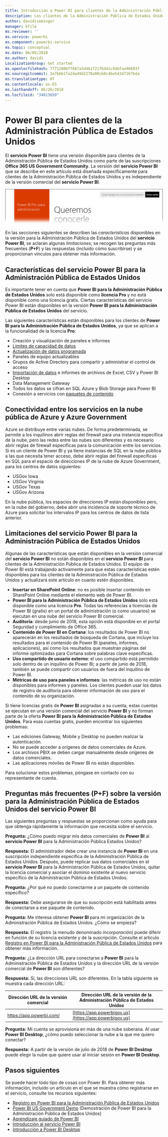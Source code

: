 ```yaml
---
title: Introducción a Power BI para clientes de la Administración Pública de Estados Unidos
description: Los clientes de la Administración Pública de Estados Unidos pueden obtener información sobre las características y las limitaciones del servicio Power BI para la Administración Pública de Estados Unidos.
author: davidiseminger
manager: kfile
ms.reviewer: ''
ms.service: powerbi
ms.component: powerbi-service
ms.topic: conceptual
ms.date: 06/05/2018
ms.author: davidi
LocalizationGroup: Get started
ms.openlocfilehash: 7f712086ff667a5d4b1f21fb441c94bfae96693f
ms.sourcegitcommit: 2a7bbb1fa24a49d2278a90cb0c4be543d7267bda
ms.translationtype: HT
ms.contentlocale: es-ES
ms.lasthandoff: 06/26/2018
ms.locfileid: "34813650"
---
```

# <a name="power-bi-for-us-government-customers"></a>Power BI para clientes de la Administración Pública de Estados Unidos
El **servicio Power BI** tiene una versión disponible para clientes de la Administración Pública de Estados Unidos como parte de las suscripciones **Office 365 US Government Community**. La versión del **servicio Power BI** que se describe en este artículo está diseñada específicamente para clientes de la Administración Pública de Estados Unidos y es independiente de la versión comercial del **servicio Power BI**.

![](media/service-govus-overview/service_usgov_overview-1.png)

En las secciones siguientes se describen las *características* disponibles en la versión para la Administración Pública de Estados Unidos del **servicio Power BI**, se aclaran algunas *limitaciones*, se recogen las preguntas más frecuentes (**P+F**) y las respuestas (incluido cómo suscribirse) y se proporcionan vínculos para obtener más información.

## <a name="features-of-power-bi-us-government"></a>Características del servicio Power BI para la Administración Pública de Estados Unidos
Es importante tener en cuenta que **Power BI para la Administración Pública de Estados Unidos** solo está disponible como **licencia Pro** y no está disponible como una licencia gratis. Ciertas características del servicio Power BI están disponibles en la versión **Power BI para la Administración Pública de Estados Unidos** del servicio.

Las siguientes características están disponibles para los clientes de **Power BI para la Administración Pública de Estados Unidos**, ya que se aplican a la funcionalidad de la licencia **Pro**:

* Creación y visualización de paneles e informes
* [Límites de capacidad de datos](service-admin-manage-your-data-storage-in-power-bi.md)
* [Actualización de datos programada](refresh-data.md)
* Paneles de equipo actualizables
* Grupos de Active Directory para compartir y administrar el control de acceso
* [Importación de datos](service-get-data.md) e informes de archivos de Excel, CSV y Power BI Desktop
* Data Management Gateway
* Todos los datos se cifran en SQL Azure y Blob Storage para Power BI
* Conexión a servicios con [paquetes de contenido](service-connect-to-services.md)

## <a name="connectivity-between-government-and-public-azure-cloud-services"></a>Conectividad entre los servicios en la nube pública de Azure y Azure Government 

Azure se distribuye entre varias nubes. De forma predeterminada, se permite a los inquilinos abrir reglas del firewall para una instancia específica de la nube, pero las redes entre las nubes son diferentes y es necesario abrir reglas de firewall específicas para la comunicación entre los servicios. Si es un cliente de Power BI y ya tiene instancias de SQL en la nube pública a las que necesita tener acceso, debe abrir reglas del firewall específicas en SQL para el espacio de direcciones IP de la nube de Azure Government, para los centros de datos siguientes:

* USGov Iowa
* USGov Virginia
* USGov Texas
* USGov Arizona

En la nube pública, los espacios de direcciones IP están disponibles pero, en la nube del gobierno, debe abrir una incidencia de soporte técnico de Azure para solicitar los intervalos IP para los centros de datos de lista anterior. 


## <a name="limitations-of-power-bi-us-government"></a>Limitaciones del servicio Power BI para la Administración Pública de Estados Unidos
Algunas de las características que están disponibles en la versión comercial del **servicio Power BI** *no* están disponibles en el **servicio Power BI** para clientes de la Administración Pública de Estados Unidos. El equipo de Power BI está trabajando activamente para que estas características estén disponibles para los clientes de la Administración Pública de Estados Unidos y actualizará este artículo en cuanto estén disponibles.

* **Insertar en SharePoint Online**: no es posible insertar contenido en SharePoint Online mediante el elemento web de Power BI.
* **Power BI para la Administración Pública de Estados Unidos** solo está disponible como una licencia **Pro**. Todas las referencias a licencias de Power BI (gratis) en un portal de administración (o como usuarios) se ejecutan en una nube del servicio Power BI comercial.
* **Auditoría**: desde junio de 2018, esta opción está disponible en el portal Seguridad y cumplimiento de Office 365.
* **Contenido de Power BI en Cortana**: los resultados de Power BI no aparecerán en los resultados de búsqueda de Cortana, que incluye los resultados para el contenido de Power BI (paneles, informes, aplicaciones), así como los resultados que muestran páginas del informe optimizadas para Cortana sobre palabras clave específicas.
* **Uso compartido de usuario externo**: el uso compartido está permitido solo dentro de un inquilino de Power BI; a partir de junio de 2018, también se puede compartir con usuarios de fuera del inquilino de Power BI.
* **Métricas de uso para paneles e informes**: las métricas de uso no están disponibles para informes y paneles. Los clientes pueden usar los datos de registro de auditoría para obtener información de uso para el contenido de su organización.

Si tiene licencias gratis de **Power BI** asignadas a su cuenta, estas cuentas se ejecutan en una versión comercial del servicio **Power BI** y no forman parte de la oferta **Power BI para la Administración Pública de Estados Unidos**. Para esas cuentas gratis, pueden encontrar los siguientes problemas:

* Las ediciones Gateway, Mobile y Desktop no pueden realizar la autenticación.
* No se puede acceder a orígenes de datos comerciales de Azure.
* Los archivos PBIX se deben cargar manualmente desde orígenes de datos comerciales.
* Las aplicaciones móviles de Power BI no están disponibles.

Para solucionar estos problemas, póngase en contacto con su representante de cuenta.

## <a name="frequently-asked-questions-faq-for-the-us-government-version-of-the-power-bi-service"></a>Preguntas más frecuentes (P+F) sobre la versión para la Administración Pública de Estados Unidos del servicio Power BI
Las siguientes preguntas y respuestas se proporcionan como ayuda para que obtenga rápidamente la información que necesita sobre el servicio.

**Pregunta:** ¿Cómo puedo migrar mis datos comerciales de **Power BI** al **servicio Power BI** para la Administración Pública Estados Unidos?

**Respuesta:** El administrador debe crear una instancia de **Power BI** en una suscripción independiente específica de la Administración Pública de Estados Unidos. Después, puede replicar sus datos comerciales en el **servicio Power BI** para la Administración Pública de Estados Unidos, quitar la licencia comercial y asociar el dominio existente al nuevo servicio específico de la Administración Pública de Estados Unidos.

**Pregunta:** ¿Por qué no puedo conectarme a un paquete de contenido específico?

**Respuesta:** Debe asegurarse de que su suscripción está habilitada antes de conectarse a ese paquete de contenido.

**Pregunta:** Me interesa obtener **Power BI** para mi organización de la Administración Pública de Estados Unidos. ¿Cómo se empieza?

**Respuesta:** El registro (a menudo denominado *incorporación*) puede diferir en función de su licencia existente y de la suscripción. Consulte el artículo [Registro en Power BI para la Administración Pública de Estados Unidos](service-govus-signup.md) para obtener más información.

**Pregunta:** ¿La dirección URL para conectarse a **Power BI** para la Administración Pública de Estados Unidos y la dirección URL de la versión comercial de **Power BI** son diferentes?

**Respuesta:** Sí, las direcciones URL son diferentes. En la tabla siguiente se muestra cada dirección URL:

| Dirección URL de la versión comercial | Dirección URL de la versión de la Administración Pública de Estados Unidos |
| --- | --- |
| https://app.powerbi.com/ |[https://app.powerbigov.us](https://app.powerbigov.us) |

**Pregunta:** Mi cuenta se aprovisiona en más de una nube soberana. Al usar **Power BI Desktop**, ¿cómo puedo seleccionar la nube a la que me quiero conectar?

**Respuesta:** A partir de la versión de julio de 2018 de **Power BI Desktop** puede elegir la nube que quiere usar al iniciar sesión en **Power BI Desktop**.


## <a name="next-steps"></a>Pasos siguientes
Se puede hacer todo tipo de cosas con Power BI. Para obtener más información, incluido un artículo en el que se muestra cómo registrarse en el servicio, consulte los recursos siguientes:

* [Registro en Power BI para la Administración Pública de Estados Unidos](service-govus-signup.md)
* <a href="https://channel9.msdn.com/Blogs/Azure/Cognitive-Services-HDInsight-and-Power-BI-on-Azure-Government">Power BI US Government Demo</a> (Demostración de Power BI para la Administración Pública de Estados Unidos)
* [Aprendizaje guiado de Power BI](guided-learning/gettingstarted.yml?tutorial-step=1)
* [Introducción al servicio Power BI](service-get-started.md)
* [Introducción a Power BI Desktop](desktop-getting-started.md)

